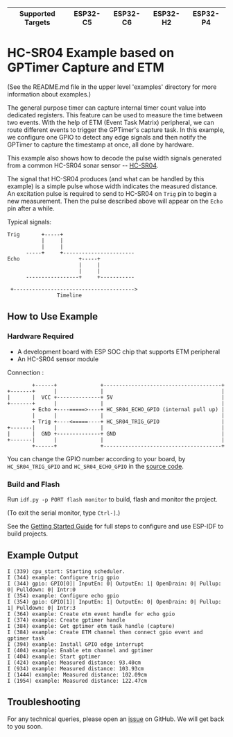 | Supported Targets | ESP32-C5 | ESP32-C6 | ESP32-H2 | ESP32-P4 |
| ----------------- | -------- | -------- | -------- | -------- |

# HC-SR04 Example based on GPTimer Capture and ETM

(See the README.md file in the upper level 'examples' directory for more information about examples.)

The general purpose timer can capture internal timer count value into dedicated registers. This feature can be used to measure the time between two events. With the help of ETM (Event Task Matrix) peripheral, we can route different events to trigger the GPTimer's capture task. In this example, we configure one GPIO to detect any edge signals and then notify the GPTimer to capture the timestamp at once, all done by hardware.

This example also shows how to decode the pulse width signals generated from a common HC-SR04 sonar sensor -- [HC-SR04](https://www.sparkfun.com/products/15569).

The signal that HC-SR04 produces (and what can be handled by this example) is a simple pulse whose width indicates the measured distance. An excitation pulse is required to send to HC-SR04 on `Trig` pin to begin a new measurement. Then the pulse described above will appear on the `Echo` pin after a while.

Typical signals:

```text
Trig       +-----+
           |     |
           |     |
      -----+     +-----------------------
Echo                   +-----+
                       |     |
                       |     |
      -----------------+     +-----------

 +--------------------------------------->
                Timeline
```

## How to Use Example

### Hardware Required

* A development board with ESP SOC chip that supports ETM peripheral
* An HC-SR04 sensor module

Connection :

```text
        +------+              +--------------------------------------+
+-------+      |              |                                      |
|       |  VCC +--------------+ 5V                                   |
+-------+      |              |                                      |
        + Echo +----=====>----+ HC_SR04_ECHO_GPIO (internal pull up) |
        |      |              |                                      |
        + Trig +----<=====----+ HC_SR04_TRIG_GPIO                    |
+-------|      |              |                                      |
|       |  GND +--------------+ GND                                  |
+-------|      |              |                                      |
        +------+              +--------------------------------------+
```

You can change the GPIO number according to your board, by `HC_SR04_TRIG_GPIO` and `HC_SR04_ECHO_GPIO` in the [source code](main/gptimer_capture_hc_sr04.c).

### Build and Flash

Run `idf.py -p PORT flash monitor` to build, flash and monitor the project.

(To exit the serial monitor, type ``Ctrl-]``.)

See the [Getting Started Guide](https://docs.espressif.com/projects/esp-idf/en/latest/get-started/index.html) for full steps to configure and use ESP-IDF to build projects.

## Example Output

```text
I (339) cpu_start: Starting scheduler.
I (344) example: Configure trig gpio
I (344) gpio: GPIO[0]| InputEn: 0| OutputEn: 1| OpenDrain: 0| Pullup: 0| Pulldown: 0| Intr:0
I (354) example: Configure echo gpio
I (354) gpio: GPIO[1]| InputEn: 1| OutputEn: 0| OpenDrain: 0| Pullup: 1| Pulldown: 0| Intr:3
I (364) example: Create etm event handle for echo gpio
I (374) example: Create gptimer handle
I (384) example: Get gptimer etm task handle (capture)
I (384) example: Create ETM channel then connect gpio event and gptimer task
I (394) example: Install GPIO edge interrupt
I (404) example: Enable etm channel and gptimer
I (404) example: Start gptimer
I (424) example: Measured distance: 93.40cm
I (934) example: Measured distance: 103.93cm
I (1444) example: Measured distance: 102.09cm
I (1954) example: Measured distance: 122.47cm
```

## Troubleshooting

For any technical queries, please open an [issue](https://github.com/espressif/esp-idf/issues) on GitHub. We will get back to you soon.

